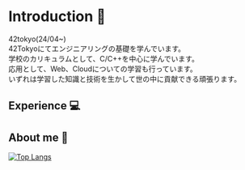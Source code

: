 # Introduction 🙌
42tokyo(24/04~)<br>
42Tokyoにてエンジニアリングの基礎を学んでいます。<br>
学校のカリキュラムとして、C/C++を中心に学んでいます。<br>
応用として、Web、Cloudについての学習も行っています。<br>
いずれは学習した知識と技術を生かして世の中に貢献できる頑張ります。<br>

## Experience 💻

## About me 🌌
[![Top Langs](https://github-readme-stats.vercel.app/api/top-langs/?username=urabexon
)](https://github.com/anuraghazra/github-readme-stats)

<!--
**urabexon/urabexon** is a ✨ _special_ ✨ repository because its `README.md` (this file) appears on your GitHub profile.

Here are some ideas to get you started:

- 🔭 I’m currently working on ...
- 🌱 I’m currently learning ...
- 👯 I’m looking to collaborate on ...
- 🤔 I’m looking for help with ...
- 💬 Ask me about ...
- 📫 How to reach me: ...
- 😄 Pronouns: ...
- ⚡ Fun fact: ...
-->
